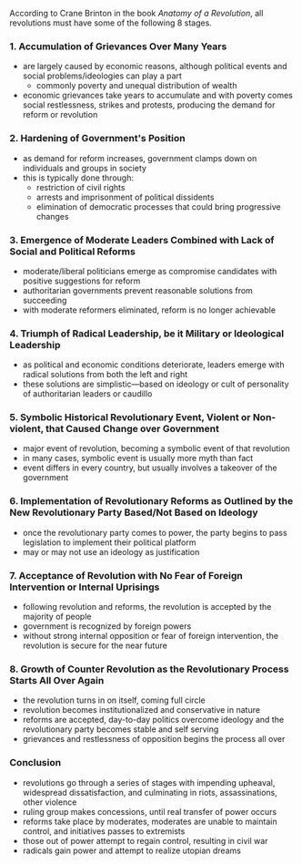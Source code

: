 According to Crane Brinton in the book *Anatomy of a Revolution*, all revolutions must have some of the following 8 stages.
### 1. Accumulation of Grievances Over Many Years
- are largely caused by economic reasons, although political events and social problems/ideologies can play a part
	- commonly poverty and unequal distribution of wealth
- economic grievances take years to accumulate and with poverty comes social restlessness, strikes and protests, producing the demand for reform or revolution
### 2. Hardening of Government's Position
- as demand for reform increases, government clamps down on individuals and groups in society
- this is typically done through:
	- restriction of civil rights
	- arrests and imprisonment of political dissidents
	- elimination of democratic processes that could bring progressive changes
### 3. Emergence of Moderate Leaders Combined with Lack of Social and Political Reforms
- moderate/liberal politicians emerge as compromise candidates with positive suggestions for reform
- authoritarian governments prevent reasonable solutions from succeeding
- with moderate reformers eliminated, reform is no longer achievable
### 4. Triumph of Radical Leadership, be it Military or Ideological Leadership 
- as political and economic conditions deteriorate, leaders emerge with radical solutions from both the left and right
- these solutions are simplistic—based on ideology or cult of personality of authoritarian leaders or caudillo
### 5. Symbolic Historical Revolutionary Event, Violent or Non-violent, that Caused Change over Government
- major event of revolution, becoming a symbolic event of that revolution
- in many cases, symbolic event is usually more myth than fact
- event differs in every country, but usually involves a takeover of the government
### 6. Implementation of Revolutionary Reforms as Outlined by the New Revolutionary Party Based/Not Based on Ideology
- once the revolutionary party comes to power, the party begins to pass legislation to implement their political platform
- may or may not use an ideology as justification
### 7. Acceptance of Revolution with No Fear of Foreign Intervention or Internal Uprisings
- following revolution and reforms, the revolution is accepted by the majority of people 
- government is recognized by foreign powers
- without strong internal opposition or fear of foreign intervention, the revolution is secure for the near future
### 8. Growth of Counter Revolution as the Revolutionary Process Starts All Over Again 
- the revolution turns in on itself, coming full circle
- revolution becomes institutionalized and conservative in nature
- reforms are accepted, day-to-day politics overcome ideology and the revolutionary party becomes stable and self serving
- grievances and restlessness of opposition begins the process all over
### Conclusion
- revolutions go through a series of stages with impending upheaval, widespread dissatisfaction, and culminating in riots, assassinations, other violence
- ruling group makes concessions, until real transfer of power occurs
- reforms take place by moderates, moderates are unable to maintain control, and initiatives passes to extremists
- those out of power attempt to regain control, resulting in civil war
- radicals gain power and attempt to realize utopian dreams
